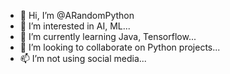 - 👋 Hi, I’m @ARandomPython
- 👀 I’m interested in AI, ML...
- 🌱 I’m currently learning Java, Tensorflow...
- 💞️ I’m looking to collaborate on Python projects...
- 📫 I’m not using social media...

<!---
ARandomPython/ARandomPython is a ✨ special ✨ repository because its `README.md` (this file) appears on your GitHub profile.
You can click the Preview link to take a look at your changes.
--->
